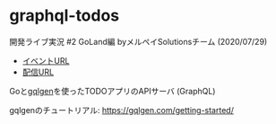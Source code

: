 # graphql-todos

開発ライブ実況 #2 GoLand編 byメルペイSolutionsチーム (2020/07/29)
- [イベントURL](https://mercari.connpass.com/event/182476/)
- [配信URL](https://www.youtube.com/watch?v=8MdxqDb07eQ)

Goと[gqlgen](https://github.com/99designs/gqlgen)を使ったTODOアプリのAPIサーバ (GraphQL)

gqlgenのチュートリアル: https://gqlgen.com/getting-started/

